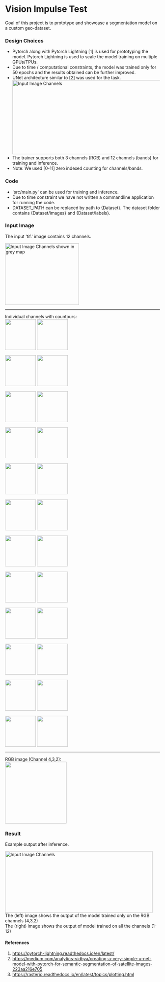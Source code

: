 # Vision Impulse Test

Goal of this project is to prototype and showcase a segmentation model on a custom geo-dataset. 

### Design Choices
* Pytorch along with Pytorch Lightning [1] is used for prototyping the model. 
  Pytorch Lightning is used to scale the model training on multiple GPUs/TPUs.        
* Due to time / computational constraints, the model was trained only for 50 epochs and the results obtained can be further improved.
* UNet architecture similar to [2] was used for the task.
  <img width="640" height="240" src="https://github.com/njanirudh/Vision-Impulse-Test/blob/feature-segmentation/assets/unet_architecture.png" title="Input Image Channels">
* The trainer supports both 3 channels (RGB) and 12 channels (bands) for training and inference.
* Note: We used [0-11] zero indexed counting for channels/bands.
  
### Code
* 'src/main.py' can be used for training and inference.
* Due to time constraint we have not written a commandline application for running the code.  
* DATASET_PATH can be replaced by path to {Dataset}. The dataset folder contains {Dataset/images} and {Dataset/labels}.

### Input Image
The input 'tif.' image contains 12 channels.  

<img width="240" height="200" src="https://github.com/njanirudh/Vision-Impulse-Test/blob/feature-segmentation/assets/12_img_collage.png" title="Input Image Channels shown in grey map">

-----------------------------------------
Individual channels with countours:      
<img src="https://github.com/njanirudh/Vision-Impulse-Test/blob/feature-segmentation/assets/graphs/c0_p.png" width="100"/> <img src="https://github.com/njanirudh/Vision-Impulse-Test/blob/feature-segmentation/assets/graphs/c0_c.png" width="100"/> 

<img src="https://github.com/njanirudh/Vision-Impulse-Test/blob/feature-segmentation/assets/graphs/c1_p.png" width="100"/> <img src="https://github.com/njanirudh/Vision-Impulse-Test/blob/feature-segmentation/assets/graphs/c1_c.png" width="100"/> 

<img src="https://github.com/njanirudh/Vision-Impulse-Test/blob/feature-segmentation/assets/graphs/c2_p.png" width="100"/> <img src="https://github.com/njanirudh/Vision-Impulse-Test/blob/feature-segmentation/assets/graphs/c2_c.png" width="100"/> 

<img src="https://github.com/njanirudh/Vision-Impulse-Test/blob/feature-segmentation/assets/graphs/c3_p.png" width="100"/> <img src="https://github.com/njanirudh/Vision-Impulse-Test/blob/feature-segmentation/assets/graphs/c3_c.png" width="100"/> 

<img src="https://github.com/njanirudh/Vision-Impulse-Test/blob/feature-segmentation/assets/graphs/c4_p.png" width="100"/> <img src="https://github.com/njanirudh/Vision-Impulse-Test/blob/feature-segmentation/assets/graphs/c4_c.png" width="100"/> 

<img src="https://github.com/njanirudh/Vision-Impulse-Test/blob/feature-segmentation/assets/graphs/c5_p.png" width="100"/> <img src="https://github.com/njanirudh/Vision-Impulse-Test/blob/feature-segmentation/assets/graphs/c5_c.png" width="100"/> 

<img src="https://github.com/njanirudh/Vision-Impulse-Test/blob/feature-segmentation/assets/graphs/c6_p.png" width="100"/> <img src="https://github.com/njanirudh/Vision-Impulse-Test/blob/feature-segmentation/assets/graphs/c6_c.png" width="100"/> 

<img src="https://github.com/njanirudh/Vision-Impulse-Test/blob/feature-segmentation/assets/graphs/c7_p.png" width="100"/> <img src="https://github.com/njanirudh/Vision-Impulse-Test/blob/feature-segmentation/assets/graphs/c7_c.png" width="100"/> 

<img src="https://github.com/njanirudh/Vision-Impulse-Test/blob/feature-segmentation/assets/graphs/c8_p.png" width="100"/> <img src="https://github.com/njanirudh/Vision-Impulse-Test/blob/feature-segmentation/assets/graphs/c8_c.png" width="100"/> 

<img src="https://github.com/njanirudh/Vision-Impulse-Test/blob/feature-segmentation/assets/graphs/c9_p.png" width="100"/> <img src="https://github.com/njanirudh/Vision-Impulse-Test/blob/feature-segmentation/assets/graphs/c9_c.png" width="100"/> 

<img src="https://github.com/njanirudh/Vision-Impulse-Test/blob/feature-segmentation/assets/graphs/c10_p.png" width="100"/> <img src="https://github.com/njanirudh/Vision-Impulse-Test/blob/feature-segmentation/assets/graphs/c10_c.png" width="100"/> 

<img src="https://github.com/njanirudh/Vision-Impulse-Test/blob/feature-segmentation/assets/graphs/c11_p.png" width="100"/> <img src="https://github.com/njanirudh/Vision-Impulse-Test/blob/feature-segmentation/assets/graphs/c11_c.png" width="100"/> 

-----------------------------------------
RGB image (Channel 4,3,2):     
<img src="https://github.com/njanirudh/Vision-Impulse-Test/blob/feature-segmentation/assets/graphs/rgb.png" width="200"/>

### Result
Example output after inference.      

<img width="480" height="200" src="https://github.com/njanirudh/Vision-Impulse-Test/blob/feature-segmentation/assets/results.png" title="Input Image Channels">
The (left) image shows the output of the model trained only on the RGB channels (4,3,2)    <br />
The (right) image shows the output of model trained on all the channels (1-12)

#### References
1. https://pytorch-lightning.readthedocs.io/en/latest/
1. https://medium.com/analytics-vidhya/creating-a-very-simple-u-net-model-with-pytorch-for-semantic-segmentation-of-satellite-images-223aa216e705
1. https://rasterio.readthedocs.io/en/latest/topics/plotting.html
